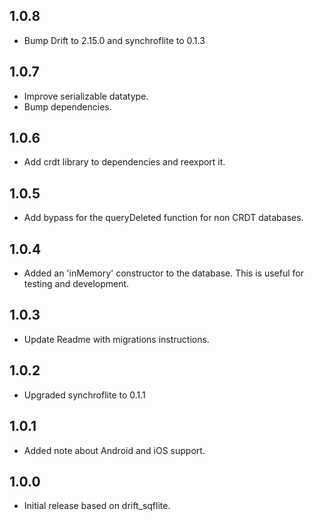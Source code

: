## 1.0.8
- Bump Drift to 2.15.0 and synchroflite to 0.1.3

## 1.0.7
- Improve serializable datatype.
- Bump dependencies.

## 1.0.6
- Add crdt library to dependencies and reexport it.

## 1.0.5
- Add bypass for the queryDeleted function for non CRDT databases.

## 1.0.4
- Added an 'inMemory' constructor to the database. This is useful for testing and development.

## 1.0.3
- Update Readme with migrations instructions.

## 1.0.2
- Upgraded synchroflite to 0.1.1

## 1.0.1
- Added note about Android and iOS support.

## 1.0.0

- Initial release based on drift_sqflite.

